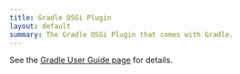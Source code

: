 ```yaml
---
title: Gradle OSGi Plugin
layout: default
summary: The Gradle OSGi Plugin that comes with Gradle.
---
```


See the [Gradle User Guide page][1] for details.

[1]: https://docs.gradle.org/current/userguide/osgi_plugin.html
